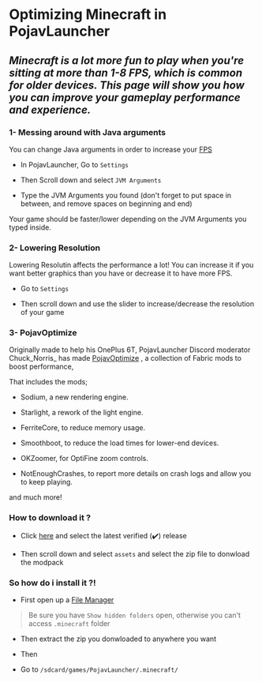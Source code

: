 # Optimizing Minecraft in PojavLauncher

## *Minecraft is a lot more fun to play when you're sitting at more than 1-8 FPS, which is common for older devices. This page will show you how you can improve your gameplay performance and experience.*

### 1- Messing around with Java arguments

You can change Java arguments in order to increase your [FPS](https://en.wikipedia.org/wiki/Frame_rate)

* In PojavLauncher, Go to `Settings`

* Then Scroll down and select `JVM Arguments`

* Type the JVM Arguments you found (don't forget to put space in between, and remove spaces on beginning and end)

Your game should be faster/lower depending on the JVM Arguments you typed inside.

### 2- Lowering Resolution

Lowering Resolutin affects the performance a lot! You can increase it if you want better graphics than you have or decrease it to have more FPS.

* Go to `Settings`

* Then scroll down and use the slider to increase/decrease the resolution of your game

### 3- PojavOptimize

Originally made to help his OnePlus 6T, PojavLauncher Discord moderator Chuck_Norris_ has made [PojavOptimize](https://github.com/Doregon/PojavOptimize) , a collection of Fabric mods to boost performance,

That includes the mods;

- Sodium, a new rendering engine.

- Starlight, a rework of the light engine.

- FerriteCore, to reduce memory usage.

- Smoothboot, to reduce the load times for lower-end devices.

- OKZoomer, for OptiFine zoom controls.

- NotEnoughCrashes, to report more details on crash logs and allow you to keep playing.

and much more!

### How to download it ?

* Click [here](https://github.com/Doregon/PojavOptimize/releases) and select the latest verified (✔️) release

* Then scroll down and select `assets` and select the zip file to donwload the modpack

### So how do i install it ?!

* First open up a [File Manager](https://play.google.com/store/search?q=File%20Manager)
> Be sure you have `Show hidden folders` open, otherwise you can't access `.minecraft` folder
* Then extract the zip you donwloaded to anywhere you want

* Then 

* Go to `/sdcard/games/PojavLauncher/.minecraft/`
































